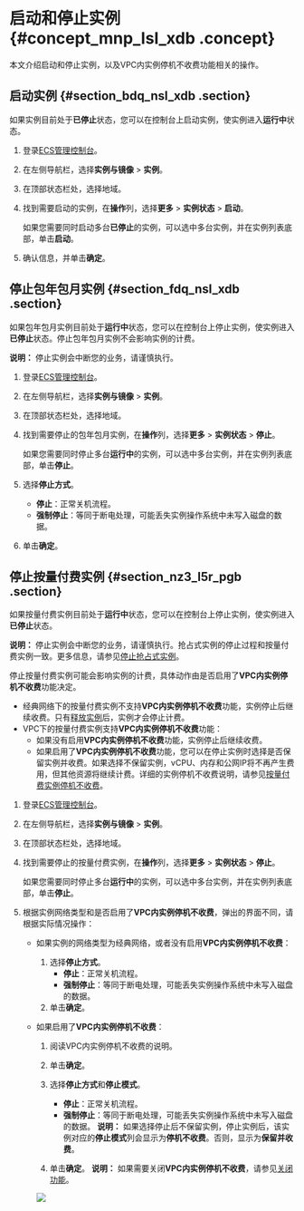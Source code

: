 # 启动和停止实例 {#concept_mnp_lsl_xdb .concept}

本文介绍启动和停止实例，以及VPC内实例停机不收费功能相关的操作。

## 启动实例 {#section_bdq_nsl_xdb .section}

如果实例目前处于**已停止**状态，您可以在控制台上启动实例，使实例进入**运行中**状态。

1.  登录[ECS管理控制台](https://ecs.console.aliyun.com)。
2.  在左侧导航栏，选择**实例与镜像** \> **实例**。
3.  在顶部状态栏处，选择地域。
4.  找到需要启动的实例，在**操作**列，选择**更多** \> **实例状态** \> **启动**。

    如果您需要同时启动多台**已停止**的实例，可以选中多台实例，并在实例列表底部，单击**启动**。

5.  确认信息，并单击**确定**。

## 停止包年包月实例 {#section_fdq_nsl_xdb .section}

如果包年包月实例目前处于**运行中**状态，您可以在控制台上停止实例，使实例进入**已停止**状态。停止包年包月实例不会影响实例的计费。

**说明：** 停止实例会中断您的业务，请谨慎执行。

1.  登录[ECS管理控制台](https://ecs.console.aliyun.com)。
2.  在左侧导航栏，选择**实例与镜像** \> **实例**。
3.  在顶部状态栏处，选择地域。
4.  找到需要停止的包年包月实例，在**操作**列，选择**更多** \> **实例状态** \> **停止**。

    如果您需要同时停止多台**运行中**的实例，可以选中多台实例，并在实例列表底部，单击**停止**。

5.  选择**停止方式**。
    -   **停止**：正常关机流程。
    -   **强制停止**：等同于断电处理，可能丢失实例操作系统中未写入磁盘的数据。
6.  单击**确定**。

## 停止按量付费实例 {#section_nz3_l5r_pgb .section}

如果按量付费实例目前处于**运行中**状态，您可以在控制台上停止实例，使实例进入**已停止**状态。

**说明：** 停止实例会中断您的业务，请谨慎执行。抢占式实例的停止过程和按量付费实例一致。更多信息，请参见[停止抢占式实例](intl.zh-CN/实例/选择实例购买方式/抢占式实例/停止抢占式实例.md#)。

停止按量付费实例可能会影响实例的计费，具体动作由是否启用了**VPC内实例停机不收费**功能决定。

-   经典网络下的按量付费实例不支持**VPC内实例停机不收费**功能，实例停止后继续收费。只有[释放实例](intl.zh-CN/实例/管理实例/释放实例.md#)后，实例才会停止计费。
-   VPC下的按量付费实例支持**VPC内实例停机不收费**功能：
    -   如果没有启用**VPC内实例停机不收费**功能，实例停止后继续收费。
    -   如果启用了**VPC内实例停机不收费**功能，您可以在停止实例时选择是否保留实例并收费。如果选择不保留实例，vCPU、内存和公网IP将不再产生费用，但其他资源将继续计费。详细的实例停机不收费说明，请参见[按量付费实例停机不收费](../intl.zh-CN/产品定价/按量付费实例停机不收费.md#)。

1.  登录[ECS管理控制台](https://ecs.console.aliyun.com)。
2.  在左侧导航栏，选择**实例与镜像** \> **实例**。
3.  在顶部状态栏处，选择地域。
4.  找到需要停止的按量付费实例，在**操作**列，选择**更多** \> **实例状态** \> **停止**。

    如果您需要同时停止多台**运行中**的实例，可以选中多台实例，并在实例列表底部，单击**停止**。

5.  根据实例网络类型和是否启用了**VPC内实例停机不收费**，弹出的界面不同，请根据实际情况操作：
    -   如果实例的网络类型为经典网络，或者没有启用**VPC内实例停机不收费**：
        1.  选择**停止方式**。
            -   **停止**：正常关机流程。
            -   **强制停止**：等同于断电处理，可能丢失实例操作系统中未写入磁盘的数据。
        2.  单击**确定**。
    -   如果启用了**VPC内实例停机不收费**：

        1.  阅读VPC内实例停机不收费的说明。
        2.  单击**确定**。
        3.  选择**停止方式**和**停止模式**。

            -   **停止**：正常关机流程。
            -   **强制停止**：等同于断电处理，可能丢失实例操作系统中未写入磁盘的数据。
            **说明：** 如果选择停止后不保留实例，停止实例后，该实例对应的**停止模式**列会显示为**停机不收费**。否则，显示为**保留并收费**。

        4.  单击**确定**。
        **说明：** 如果需要关闭**VPC内实例停机不收费**，请参见[关闭功能](../intl.zh-CN/产品定价/按量付费实例停机不收费.md#disable)。

        ![](http://static-aliyun-doc.oss-cn-hangzhou.aliyuncs.com/assets/img/9648/15665628675448_zh-CN.png)


